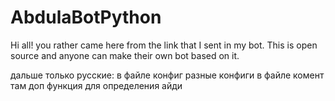 # AbdulaBotPython
Hi all! you rather came here from the link that I sent in my bot. This is open source and anyone can make their own bot based on it.

дальше только русские:
 в файле конфиг разные конфиги
 в файле комент там доп функция для определения айди
